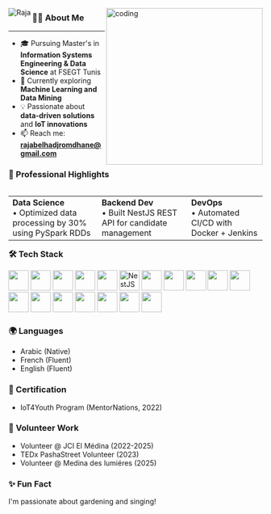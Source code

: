 <section class="my-auto py-auto">
<p>  
<a>
<img src="https://readme-typing-svg.herokuapp.com/?font=Caveat&size=36&color=3aa4dacenter=true&vCenter=true&lines=Hi+%2C+I%27m+Raja+Belhadj+Romdhane;💻+Full-Stack+Developer+%7C+🌱+Data+Science+Student;" align="left" alt="Raja" />
</a>
     
<a> 
<img align="right" alt="coding" width="310" src="https://media.tenor.com/IF2JdxzmyN4AAAAj/coding-girl.gif">
</a>
</p>

<p class="pb-10"></p>
</section>

<section align="center my-12">
<div class="my-auto">
  
### 👨‍💻 About Me
---------------------------------------------------------------------------------------------------------------------
  
- 🎓 Pursuing Master's in **Information Systems Engineering & Data Science** at FSEGT Tunis
- 🌱 Currently exploring **Machine Learning and Data Mining**
- 💡 Passionate about **data-driven solutions** and **IoT innovations**
- 📫 Reach me: **rajabelhadjromdhane@gmail.com**

</div>

<div class="my-auto py-auto">

### 🚀 Professional Highlights

<table style="width:100%" align="left">
<tr>
<td colspan="6" align="left"> 
<strong>Data Science</strong><br>
• Optimized data processing by 30% using PySpark RDDs
</td>

<td colspan="6" align="left">
<strong>Backend Dev</strong><br>
• Built NestJS REST API for candidate management
</td>

<td colspan="6" align="left"> 
<strong>DevOps</strong><br>
• Automated CI/CD with Docker + Jenkins
</td>
</tr> 
</table>

### 🛠️ Tech Stack

<p align="left">
<!-- Data Science -->
<img src="https://cdn.jsdelivr.net/gh/devicons/devicon/icons/python/python-original.svg" width="40"/>
<img src="https://cdn.jsdelivr.net/gh/devicons/devicon/icons/pandas/pandas-original.svg" width="40"/>

<!-- Backend -->
<img src="https://cdn.jsdelivr.net/gh/devicons/devicon/icons/nodejs/nodejs-original.svg" width="40"/>
<img src="https://cdn.jsdelivr.net/gh/devicons/devicon/icons/typescript/typescript-original.svg" width="40"/>
<img src="https://cdn.jsdelivr.net/gh/devicons/devicon/icons/express/express-original.svg" width="40"/>
<img src="https://cdn.jsdelivr.net/gh/devicons/devicon/icons/nestjs/nestjs-plain.svg" width="40" alt="NestJS" />
  <img src="https://cdn.jsdelivr.net/gh/devicons/devicon/icons/postman/postman-original.svg" width="40"/>


<!-- Frontend -->
  <img src="https://cdn.jsdelivr.net/gh/devicons/devicon/icons/angular/angular-original.svg" width="40" />
  <img src="https://cdn.jsdelivr.net/gh/devicons/devicon/icons/react/react-original.svg" width="40"/>
<img src="https://cdn.jsdelivr.net/gh/devicons/devicon/icons/bootstrap/bootstrap-original.svg" width="40"/>
  <img src="https://cdn.jsdelivr.net/gh/devicons/devicon/icons/figma/figma-original.svg" width="40"/>

<img src="https://cdn.jsdelivr.net/gh/devicons/devicon/icons/html5/html5-original.svg" width="40"/>
<img src="https://cdn.jsdelivr.net/gh/devicons/devicon/icons/css3/css3-original.svg" width="40"/>
  <img src="https://cdn.jsdelivr.net/gh/devicons/devicon/icons/javascript/javascript-original.svg" width="40"/>

<!-- DevOps -->
<img src="https://cdn.jsdelivr.net/gh/devicons/devicon/icons/docker/docker-original.svg" width="40"/>
<img src="https://cdn.jsdelivr.net/gh/devicons/devicon/icons/jenkins/jenkins-original.svg" width="40"/>

<!-- Database -->
<img src="https://cdn.jsdelivr.net/gh/devicons/devicon/icons/postgresql/postgresql-original.svg" width="40"/>
<img src="https://cdn.jsdelivr.net/gh/devicons/devicon/icons/firebase/firebase-plain.svg" width="40"/>
</p>

### 🌍 Languages
- Arabic (Native)
- French (Fluent)
- English (Fluent)

### 📜 Certification
- IoT4Youth Program (MentorNations, 2022)

### 🌟 Volunteer Work
- Volunteer  @ JCI El Médina (2022-2025)
- TEDx PashaStreet Volunteer (2023)
- Volunteer @ Medina des lumiéres (2025)

### ✨ Fun Fact
I'm passionate about gardening  and singing!



</div>
</section>
